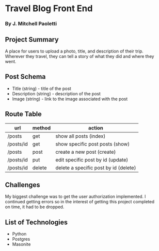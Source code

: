 # Travel Blog Front End 

### By J. Mitchell Paoletti


## Project Summary

A place for users to upload a photo, title, and description of their trip. Wherever they travel, they can tell a story of what they did and where they went. 

## Post Schema

- Title (string) - title of the post
- Description (string) - description of the post
- Image (string) - link to the image associated with the post 

## Route Table

| url | method | action |
|-----|--------|--------|
| /posts | get | show all posts (index)|
| /posts/id | get | show specific post posts (show)|
| /posts | post | create a new post (create)|
| /posts/id | put | edit specific post by id (update)|
| /posts/id | delete | delete a specific post by id (delete)|

## Challenges

My biggest challenge was to get the user authorization implemented. I continued getting errors so in the interest of getting this project completed on time, it had to be dropped.

## List of Technologies

- Python
- Postgres
- Masonite